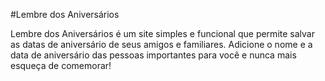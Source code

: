 #Lembre dos Aniversários

Lembre dos Aniversários é um site simples e funcional que permite salvar as datas de aniversário de seus amigos e familiares. Adicione o nome e a data de aniversário das pessoas importantes para você e nunca mais esqueça de comemorar!

